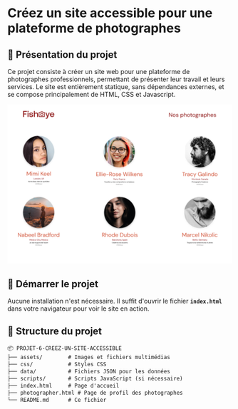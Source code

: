 # Créez un site accessible pour une plateforme de photographes

## 📸 Présentation du projet

Ce projet consiste à créer un site web pour une plateforme de photographes professionnels, permettant de présenter leur travail et leurs services. Le site est entièrement statique, sans dépendances externes, et se compose principalement de HTML, CSS et Javascript.

![Aperçu du site](./overview.png)

## 🚀 Démarrer le projet

Aucune installation n'est nécessaire. Il suffit d'ouvrir le fichier **`index.html`** dans votre navigateur pour voir le site en action.

## 📂 Structure du projet

```
📦 PROJET-6-CREEZ-UN-SITE-ACCESSIBLE
├── assets/        # Images et fichiers multimédias
├── css/           # Styles CSS
├── data/          # Fichiers JSON pour les données
├── scripts/       # Scripts JavaScript (si nécessaire)
├── index.html     # Page d'accueil
├── photographer.html # Page de profil des photographes
└── README.md      # Ce fichier
```




